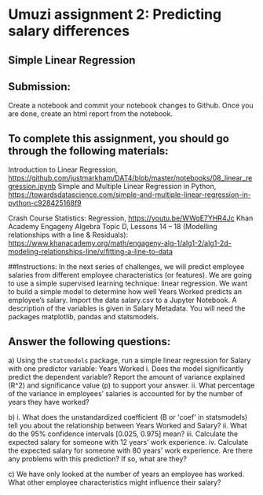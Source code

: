# Umuzi assignment 2: Predicting salary differences
## Simple Linear Regression

## Submission:
 Create a notebook and commit your notebook changes to Github.
Once you are done, create an html report from the notebook.

## To complete this assignment, you should go through the following materials:
Introduction to Linear Regression, https://github.com/justmarkham/DAT4/blob/master/notebooks/08_linear_regression.ipynb
Simple and Multiple Linear Regression in Python, https://towardsdatascience.com/simple-and-multiple-linear-regression-in-python-c928425168f9


Crash Course Statistics: Regression, https://youtu.be/WWqE7YHR4Jc
Khan Academy Engageny Algebra Topic D, Lessons 14 – 18 (Modelling relationships with a line & Residuals):
https://www.khanacademy.org/math/engageny-alg-1/alg1-2/alg1-2d-modeling-relationships-line/v/fitting-a-line-to-data

##Instructions:
In the next series of challenges, we will predict employee salaries from different employee characteristics (or features).
We are going to use a simple supervised learning technique: linear regression. We want to build a simple model to determine how well Years Worked predicts an employee’s salary.
Import the data salary.csv to a Jupyter Notebook. A description of the variables is given in Salary Metadata. You will need the packages matplotlib, pandas and statsmodels.

## Answer the following questions:
a)	Using the `statsmodels` package, run a simple linear regression for Salary with one predictor variable: Years Worked
i.	Does the model significantly predict the dependent variable? Report the amount of variance explained (R^2) and significance value (p) to support your answer.
ii.	What percentage of the variance in employees’ salaries is accounted for by the number of years they have worked?

b)
i.	What does the unstandardized coefficient (B or 'coef' in statsmodels) tell you about the relationship between Years Worked and Salary?
ii.	What do the 95% confidence intervals [0.025, 0.975] mean?
iii.	Calculate the expected salary for someone with 12 years’ work experience.
iv.	Calculate the expected salary for someone with 80 years’ work experience. Are there any problems with this prediction? If so, what are they?

c)	We have only looked at the number of years an employee has worked. What other employee characteristics might influence their salary?
